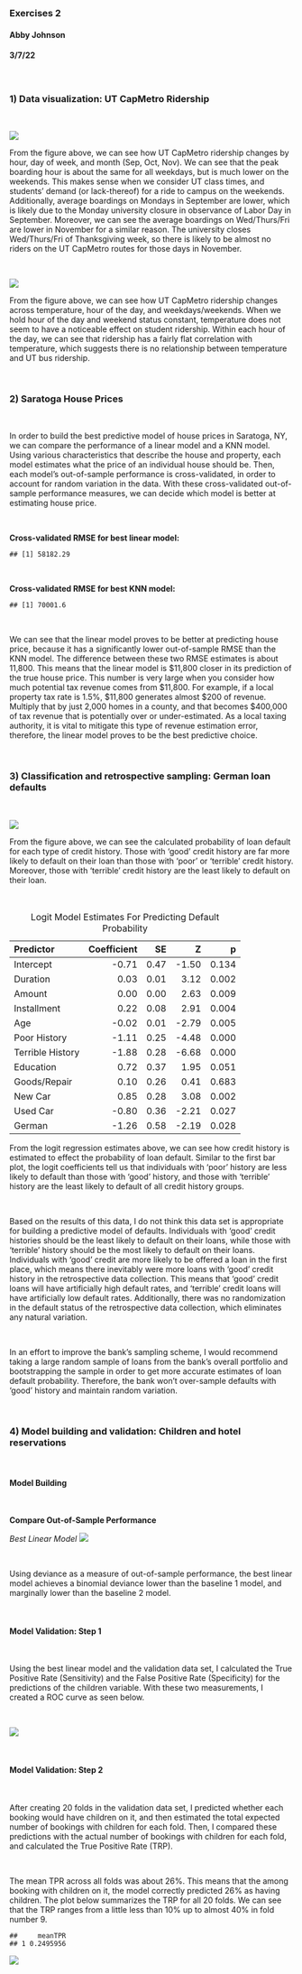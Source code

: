 <br>

### Exercises 2

#### Abby Johnson

#### 3/7/22

<br>

### 1) Data visualization: UT CapMetro Ridership

<br>

![](figures/capmetroplot1-1.png)

From the figure above, we can see how UT CapMetro ridership changes by
hour, day of week, and month (Sep, Oct, Nov). We can see that the peak
boarding hour is about the same for all weekdays, but is much lower on
the weekends. This makes sense when we consider UT class times, and
students’ demand (or lack-thereof) for a ride to campus on the weekends.
Additionally, average boardings on Mondays in September are lower, which
is likely due to the Monday university closure in observance of Labor
Day in September. Moreover, we can see the average boardings on
Wed/Thurs/Fri are lower in November for a similar reason. The university
closes Wed/Thurs/Fri of Thanksgiving week, so there is likely to be
almost no riders on the UT CapMetro routes for those days in November.

<br>

![](figures/capmetroplot2-1.png)

From the figure above, we can see how UT CapMetro ridership changes
across temperature, hour of the day, and weekdays/weekends. When we hold
hour of the day and weekend status constant, temperature does not seem
to have a noticeable effect on student ridership. Within each hour of
the day, we can see that ridership has a fairly flat correlation with
temperature, which suggests there is no relationship between temperature
and UT bus ridership.

<br>

### 2) Saratoga House Prices

<br>

In order to build the best predictive model of house prices in Saratoga,
NY, we can compare the performance of a linear model and a KNN model.
Using various characteristics that describe the house and property, each
model estimates what the price of an individual house should be. Then,
each model’s out-of-sample performance is cross-validated, in order to
account for random variation in the data. With these cross-validated
out-of-sample performance measures, we can decide which model is better
at estimating house price.

<br>

**Cross-validated RMSE for best linear model:**

    ## [1] 58182.29

<br>

**Cross-validated RMSE for best KNN model:**

    ## [1] 70001.6

<br>

We can see that the linear model proves to be better at predicting house
price, because it has a significantly lower out-of-sample RMSE than the KNN model. The
difference between these two RMSE estimates is about 11,800. This means
that the linear model is $11,800 closer in its prediction of the true
house price. This number is very large when you consider how much
potential tax revenue comes from $11,800. For example, if a local
property tax rate is 1.5%, $11,800 generates almost $200 of revenue.
Multiply that by just 2,000 homes in a county, and that becomes $400,000
of tax revenue that is potentially over or under-estimated. As a local
taxing authority, it is vital to mitigate this type of revenue
estimation error, therefore, the linear model proves to be the best
predictive choice.

<br>

### 3) Classification and retrospective sampling: German loan defaults

<br>

![](figures/credit_propplot-1.png) 

From the figure above, we can see the
calculated probability of loan default for each type of credit history.
Those with ‘good’ credit history are far more likely to default on their
loan than those with ‘poor’ or ‘terrible’ credit history. Moreover,
those with ‘terrible’ credit history are the least likely to default on
their loan.

<br>

<table>
<caption>
Logit Model Estimates For Predicting Default Probability
</caption>
<thead>
<tr>
<th style="text-align:left;">
Predictor
</th>
<th style="text-align:right;">
Coefficient
</th>
<th style="text-align:right;">
SE
</th>
<th style="text-align:right;">
Z
</th>
<th style="text-align:right;">
p
</th>
</tr>
</thead>
<tbody>
<tr>
<td style="text-align:left;">
Intercept
</td>
<td style="text-align:right;">
-0.71
</td>
<td style="text-align:right;">
0.47
</td>
<td style="text-align:right;">
-1.50
</td>
<td style="text-align:right;">
0.134
</td>
</tr>
<tr>
<td style="text-align:left;">
Duration
</td>
<td style="text-align:right;">
0.03
</td>
<td style="text-align:right;">
0.01
</td>
<td style="text-align:right;">
3.12
</td>
<td style="text-align:right;">
0.002
</td>
</tr>
<tr>
<td style="text-align:left;">
Amount
</td>
<td style="text-align:right;">
0.00
</td>
<td style="text-align:right;">
0.00
</td>
<td style="text-align:right;">
2.63
</td>
<td style="text-align:right;">
0.009
</td>
</tr>
<tr>
<td style="text-align:left;">
Installment
</td>
<td style="text-align:right;">
0.22
</td>
<td style="text-align:right;">
0.08
</td>
<td style="text-align:right;">
2.91
</td>
<td style="text-align:right;">
0.004
</td>
</tr>
<tr>
<td style="text-align:left;">
Age
</td>
<td style="text-align:right;">
-0.02
</td>
<td style="text-align:right;">
0.01
</td>
<td style="text-align:right;">
-2.79
</td>
<td style="text-align:right;">
0.005
</td>
</tr>
<tr>
<td style="text-align:left;">
Poor History
</td>
<td style="text-align:right;">
-1.11
</td>
<td style="text-align:right;">
0.25
</td>
<td style="text-align:right;">
-4.48
</td>
<td style="text-align:right;">
0.000
</td>
</tr>
<tr>
<td style="text-align:left;">
Terrible History
</td>
<td style="text-align:right;">
-1.88
</td>
<td style="text-align:right;">
0.28
</td>
<td style="text-align:right;">
-6.68
</td>
<td style="text-align:right;">
0.000
</td>
</tr>
<tr>
<td style="text-align:left;">
Education
</td>
<td style="text-align:right;">
0.72
</td>
<td style="text-align:right;">
0.37
</td>
<td style="text-align:right;">
1.95
</td>
<td style="text-align:right;">
0.051
</td>
</tr>
<tr>
<td style="text-align:left;">
Goods/Repair
</td>
<td style="text-align:right;">
0.10
</td>
<td style="text-align:right;">
0.26
</td>
<td style="text-align:right;">
0.41
</td>
<td style="text-align:right;">
0.683
</td>
</tr>
<tr>
<td style="text-align:left;">
New Car
</td>
<td style="text-align:right;">
0.85
</td>
<td style="text-align:right;">
0.28
</td>
<td style="text-align:right;">
3.08
</td>
<td style="text-align:right;">
0.002
</td>
</tr>
<tr>
<td style="text-align:left;">
Used Car
</td>
<td style="text-align:right;">
-0.80
</td>
<td style="text-align:right;">
0.36
</td>
<td style="text-align:right;">
-2.21
</td>
<td style="text-align:right;">
0.027
</td>
</tr>
<tr>
<td style="text-align:left;">
German
</td>
<td style="text-align:right;">
-1.26
</td>
<td style="text-align:right;">
0.58
</td>
<td style="text-align:right;">
-2.19
</td>
<td style="text-align:right;">
0.028
</td>
</tr>
</tbody>
</table>

From the logit regression estimates above, we can see how credit history
is estimated to effect the probability of loan default. Similar to the
first bar plot, the logit coefficients tell us that individuals with
‘poor’ history are less likely to default than those with ‘good’
history, and those with ‘terrible’ history are the least likely to
default of all credit history groups.

<br>

Based on the results of this data, I do not think this data set is
appropriate for building a predictive model of defaults. Individuals
with ‘good’ credit histories should be the least likely to default on
their loans, while those with ‘terrible’ history should be the most
likely to default on their loans. Individuals with ‘good’ credit are
more likely to be offered a loan in the first place, which means there
inevitably were more loans with ‘good’ credit history in the
retrospective data collection. This means that ‘good’ credit loans will
have artificially high default rates, and ‘terrible’ credit loans will
have artificially low default rates. Additionally, there was no
randomization in the default status of the retrospective data
collection, which eliminates any natural variation.

<br>

In an effort to improve the bank’s sampling scheme, I would recommend
taking a large random sample of loans from the bank’s overall portfolio
and bootstrapping the sample in order to get more accurate estimates of
loan default probability. Therefore, the bank won’t over-sample defaults
with ‘good’ history and maintain random variation.

<br>

### 4) Model building and validation: Children and hotel reservations

<br>

#### **Model Building**

<br>

**Compare Out-of-Sample Performance**


*Best Linear Model* ![](figures/best_linear-1.png)

<br>

Using deviance as a measure of out-of-sample performance, the best
linear model achieves a binomial deviance lower than the baseline 1
model, and marginally lower than the baseline 2 model.

<br>

#### **Model Validation: Step 1**

<br>

Using the best linear model and the validation data set, I calculated
the True Positive Rate (Sensitivity) and the False Positive Rate
(Specificity) for the predictions of the children variable. With these
two measurements, I created a ROC curve as seen below.

<br>

![](figures/validation_2-1.png)

<br>

#### **Model Validation: Step 2**

<br>

After creating 20 folds in the validation data set, I predicted whether
each booking would have children on it, and then estimated the total
expected number of bookings with children for each fold. Then, I
compared these predictions with the actual number of bookings with
children for each fold, and calculated the True Positive Rate (TRP).

<br>

The mean TPR across all folds was about 26%. This means that the among
booking with children on it, the model correctly predicted 26% as having
children. The plot below summarizes the TRP for all 20 folds. We can see
that the TRP ranges from a little less than 10% up to almost 40% in fold
number 9.

    ##     meanTPR
    ## 1 0.2495956

![](figures/validation_3-1.png)

<br>
